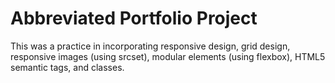 # Abbreviated Portfolio Project #

This was a practice in incorporating responsive design, grid design, responsive images (using srcset), modular elements (using flexbox), HTML5 semantic tags, and classes.